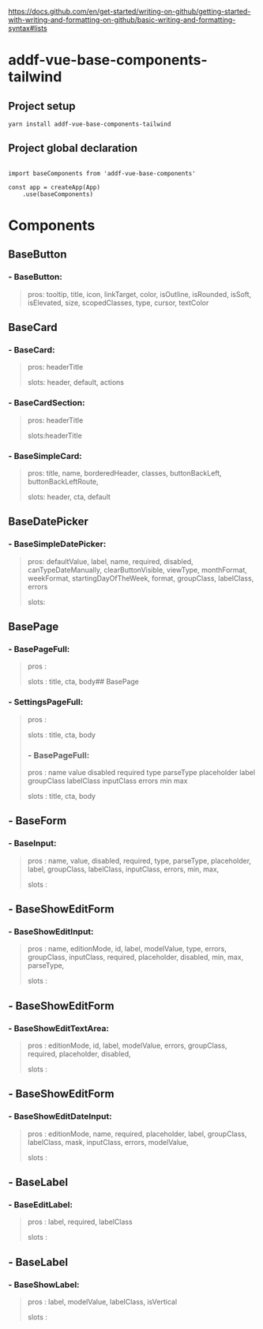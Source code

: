 https://docs.github.com/en/get-started/writing-on-github/getting-started-with-writing-and-formatting-on-github/basic-writing-and-formatting-syntax#lists

# addf-vue-base-components-tailwind

## Project setup
```
yarn install addf-vue-base-components-tailwind
```

## Project global declaration

```

import baseComponents from 'addf-vue-base-components'

const app = createApp(App)
    .use(baseComponents)
```

# Components

## BaseButton

### - BaseButton:
> pros: tooltip, title, icon, linkTarget, color, isOutline, isRounded, isSoft, isElevated, size, scopedClasses, type, cursor, textColor


## BaseCard

### - BaseCard:
> pros: headerTitle
>
> slots: header, default, actions

### - BaseCardSection:
> pros: headerTitle
>
> slots:headerTitle

### - BaseSimpleCard:
> pros: title, name, borderedHeader, classes, buttonBackLeft, buttonBackLeftRoute,
>
> slots: header, cta, default


## BaseDatePicker

### - BaseSimpleDatePicker:
> pros: defaultValue,
label,
name,
required,
disabled,
canTypeDateManually,
clearButtonVisible,
viewType,
monthFormat,
weekFormat,
startingDayOfTheWeek,
format,
groupClass,
labelClass,
errors
>
> slots:


## BasePage
### - BasePageFull:
> pros : 
> 
> slots : title, cta, body## BasePage
### - SettingsPageFull:
> pros :
>
> slots : title, cta, body
> ### - BasePageFull:
> pros : name
value
disabled
required
type
parseType
placeholder
label
groupClass
labelClass
inputClass
errors
min
max
>
> slots : title, cta, body

## - BaseForm
### - BaseInput:
> pros : 
name,
value,
disabled,
required,
type,
parseType,
placeholder,
label,
groupClass,
labelClass,
inputClass,
errors,
min,
max,
>
> slots : 

## - BaseShowEditForm
### - BaseShowEditInput:
> pros :
name,
editionMode,
id,
label,
modelValue,
type,
errors,
groupClass,
inputClass,
required,
placeholder,
disabled,
min,
max,
parseType,
>
> slots : 
## - BaseShowEditForm
### - BaseShowEditTextArea:
> pros :
editionMode,
id,
label,
modelValue,
errors,
groupClass,
required,
placeholder,
disabled,
>
> slots : 
## - BaseShowEditForm
### - BaseShowEditDateInput:
> pros :
editionMode,
name,
required,
placeholder,
label,
groupClass,
labelClass,
mask,
inputClass,
errors,
modelValue,
>
> slots : 
## - BaseLabel
### - BaseEditLabel:
> pros :
label,
required,
labelClass
>
> slots : 
## - BaseLabel
### - BaseShowLabel:
> pros :
label,
modelValue,
labelClass,
isVertical
>
> slots : 
